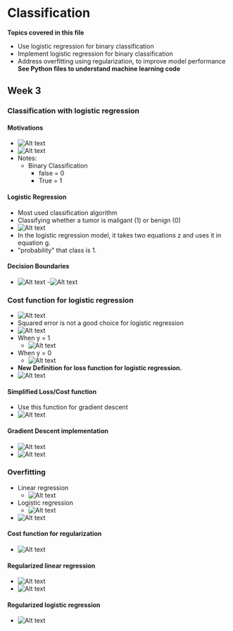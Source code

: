 # Classification

**Topics covered in this file**
- Use logistic regression for binary classification
- Implement logistic regression for binary classification
- Address overfitting using regularization, to improve model performance
**See Python files to understand machine learning code**

## Week 3

### Classification with logistic regression

#### Motivations

- ![Alt text](image.png)
- ![Alt text](image-1.png)
- Notes:
    - Binary Classification
        - false = 0
        - True = 1

#### Logistic Regression
- Most used classification algorithm
- Classifying whether a tumor is maligant (1) or benign (0)
- ![Alt text](image-2.png)
- In the logistic regression model, it takes two equations z and uses it in equation g.
- "probability" that class is 1.
#### Decision Boundaries
- ![Alt text](image-4.png)
-![Alt text](image-3.png)
### Cost function for logistic regression
- ![Alt text](image-5.png)
- Squared error is not a good choice for logistic regression
- ![Alt text](image-6.png)
- When y = 1
    - ![Alt text](image-7.png)
- When y = 0
    - ![Alt text](image-8.png)
- **New Definition for loss function for logistic regression.**
- ![Alt text](image-9.png)
#### Simplified Loss/Cost function
- Use this function for gradient descent
- ![Alt text](image-11.png)
#### Gradient Descent implementation
- ![Alt text](image-12.png)
- ![Alt text](image-13.png)
### Overfitting
- Linear regression
    - ![Alt text](image-14.png)
- Logistic regression
    - ![Alt text](image-15.png)
- ![Alt text](image-16.png)
#### Cost function for regularization
- ![Alt text](image-17.png)
#### Regularized linear regression
- ![Alt text](image-18.png)
- ![Alt text](image-19.png)
#### Regularized logistic regression
- ![Alt text](image-20.png)
